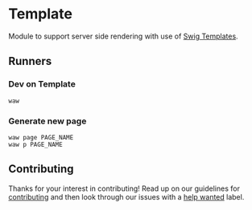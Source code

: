# Template
Module to support server side rendering with use of [Swig Templates](https://node-swig.github.io/swig-templates/).

## Runners
### Dev on Template
`waw`<br>

### Generate new page
`waw page PAGE_NAME`<br>
`waw p PAGE_NAME`<br>

## Contributing
Thanks for your interest in contributing! Read up on our guidelines for
[contributing](https://github.com/WebArtWork/sem/CONTRIBUTING.md)
and then look through our issues with a [help wanted](https://github.com/WebArtWork/sem/issues?q=is%3Aopen+is%3Aissue+label%3A%22help+wanted%22)
label.
